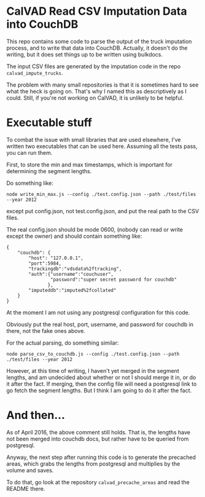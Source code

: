 # CalVAD Read CSV Imputation Data into CouchDB

This repo contains some code to parse the output of the truck
imputation process, and to write that data into CouchDB.  Actually, it
doesn't do the writing, but it does set things up to be written using
bulkdocs.

The input CSV files are generated by the imputation code in the repo `calvad_impute_trucks`.

The problem with many small repositories is that it is sometimes hard
to see what the heck is going on.  That's why I named this as
descriptively as I could.  Still, if you're not working on CalVAD, it
is unlikely to be helpful.

# Executable stuff

To combat the issue with small libraries that are used elsewhere, I've
written two executables that can be used here.  Assuming all the tests
pass, you can run them.

First, to store the min and max timestamps, which is important for
determining the segment lengths.

Do something like:

```
node write_min_max.js --config ./test.config.json --path ./test/files --year 2012
```

except put config.json, not test.config.json, and put the real path to
the CSV files.

The real config.json should be mode 0600, (nobody can read or write
except the owner) and should contain something like:

```
{
    "couchdb": {
        "host": "127.0.0.1",
        "port":5984,
        "trackingdb":"vdsdata%2ftracking",
        "auth":{"username":"couchuser",
                "password":"super secret password for couchdb"
               },
        "imputeddb":"imputed%2fcollated"
    }
}
```

At the moment I am not using any postgresql configuration for this code.

Obviously put the real host, port, username, and password for couchdb
in there, not the fake ones above.

For the actual parsing, do something similar:

```
node parse_csv_to_couchdb.js --config ./test.config.json --path ./test/files --year 2012
```

However, at this time of writing, I haven't yet merged in the segment
lengths, and am undecided about whether or not I should merge it in,
or do it after the fact.  If merging, then the config file will need a
postgresql link to go fetch the segment lengths.  But I think I am
going to do it after the fact.

# And then...

As of April 2016, the above comment still holds.  That is, the lengths
have not been merged into couchdb docs, but rather have to be queried
from postgresql.

Anyway, the next step after running this code is to generate the
precached areas, which grabs the lengths from postgresql and
multiplies by the volume and saves.

To do that, go look at the repository `calvad_precache_areas` and read
the README there.
